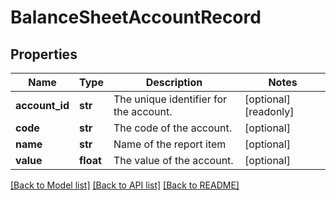 # BalanceSheetAccountRecord


## Properties
Name | Type | Description | Notes
------------ | ------------- | ------------- | -------------
**account_id** | **str** | The unique identifier for the account. | [optional] [readonly] 
**code** | **str** | The code of the account. | [optional] 
**name** | **str** | Name of the report item | [optional] 
**value** | **float** | The value of the account. | [optional] 

[[Back to Model list]](../../README.md#documentation-for-models) [[Back to API list]](../../README.md#documentation-for-api-endpoints) [[Back to README]](../../README.md)


